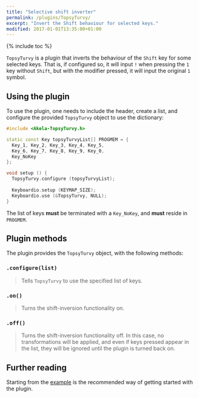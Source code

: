```yaml
---
title: "Selective shift inverter"
permalink: /plugins/TopsyTurvy/
excerpt: "Invert the Shift behaviour for selected keys."
modified: 2017-01-01T13:35:00+01:00
---
```


{% include toc %}

`TopsyTurvy` is a plugin that inverts the behaviour of the `Shift` key for some
selected keys. That is, if configured so, it will input `!` when pressing the
`1` key without `Shift`, but with the modifier pressed, it will input the
original `1` symbol.

## Using the plugin

To use the plugin, one needs to include the header, create a list, and configure
the provided `TopsyTurvy` object to use the dictionary:

```c++
#include <Akela-TopsyTurvy.h>

static const Key topsyTurvyList[] PROGMEM = {
  Key_1, Key_2, Key_3, Key_4, Key_5,
  Key_6, Key_7, Key_8, Key_9, Key_0,
  Key_NoKey
};

void setup () {
  TopsyTurvy.configure (topsyTurvyList);
  
  Keyboardio.setup (KEYMAP_SIZE);
  Keyboardio.use (&TopsyTurvy, NULL);
}
```

The list of keys **must** be terminated with a `Key_NoKey`, and **must** reside
in `PROGMEM`.

## Plugin methods

The plugin provides the `TopsyTurvy` object, with the following methods:

### `.configure(list)`

> Tells `TopsyTurvy` to use the specified list of keys.

### `.on()`

> Turns the shift-inversion functionality on.

### `.off()`

> Turns the shift-inversion functionality off. In this case, no transformations
> will be applied, and even if keys pressed appear in the list, they will be
> ignored until the plugin is turned back on.

## Further reading

Starting from the [example][plugin:example] is the recommended way of getting
started with the plugin.

 [plugin:example]: https://github.com/algernon/Akela/blob/master/lib/Akela-TopsyTurvy/examples/TopsyTurvy/TopsyTurvy.ino
